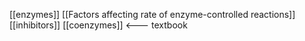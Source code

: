 [[enzymes]]
[[Factors affecting rate of enzyme-controlled reactions]]
[[inhibitors]]
[[coenzymes]] <--- textbook